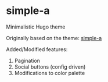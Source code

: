 simple-a
========

Minimalistic Hugo theme

Originally based on the theme: [simple-a](https://github.com/AlexFinn/simple-a)

Added/Modified features:

1. Pagination
2. Social buttons (config driven)
3. Modifications to color palette
